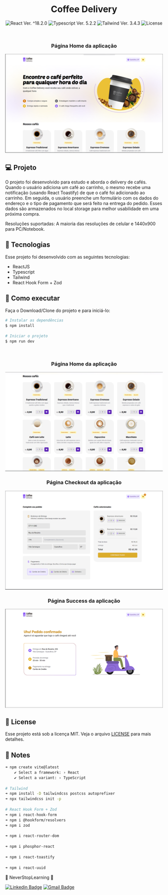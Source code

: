 <h1 align="center">Coffee Delivery</h1>

<p align="center">
  <img 
    src="https://img.shields.io/badge/React-%5E18.2.0-blue"
    alt="React Ver. ^18.2.0"
  />
  <img 
    src="https://img.shields.io/badge/Typescript-%5E5.2.2-blue"
    alt="Typescript Ver. 5.2.2"
  />
  <img 
    src="https://img.shields.io/badge/Tailwind-%5E3.4.3-blue"
    alt="Tailwind Ver. 3.4.3"
  />
  <img 
    alt="License"
    src="https://img.shields.io/static/v1?label=license&message=MIT&color=E51C44&labelColor=0A1033"
  />
</p>

<br>
<h3 align="center">Página Home da aplicação</h3>
<img src="public/readmeAssets/Home - Hero.png">

## 💻 Projeto

O projeto foi desenvolvido para estudo e aborda o delivery de cafés. Quando o usuário adiciona um café ao carrinho, o mesmo recebe uma notificação (usando React Toastify) de que o café foi adicionado ao carrinho. Em seguida, o usuário preenche um formulário com os dados do endereço e o tipo de pagamento que será feito na entrega do pedido. Esses dados são armazenados no local storage para melhor usabilidade em uma próxima compra.

Resoluções suportadas: A maioria das resoluções de celular e 1440x900 para PC/Notebook.

## 🧪 Tecnologias

Esse projeto foi desenvolvido com as seguintes tecnologias:

- ReactJS
- Typescript
- Tailwind
- React Hook Form + Zod

## 🚀 Como executar

Faça o Download/Clone do projeto e para iniciá-lo:
```bash
# Instalar as dependências
$ npm install

# Iniciar o projeto
$ npm run dev
```

<br>
<h3 align="center">Página Home da aplicação</h3>
<img src="public/readmeAssets/Home - OurCoffes.png">

<br>
<h3 align="center">Página Checkout da aplicação</h3>
<img src="public/readmeAssets/Checkout.png">

<br>
<h3 align="center">Página Success da aplicação</h3>
<img src="public/readmeAssets/Success.png">

## 📝 License

Esse projeto está sob a licença MIT. Veja o arquivo [LICENSE](./LICENSE.md) para mais detalhes.

## 📓 Notes
```bash
➜ npm create vite@latest
    ✔ Select a framework: › React
    ✔ Select a variant: › TypeScript

# Tailwind
➜ npm install -D tailwindcss postcss autoprefixer
➜ npx tailwindcss init -p

# React Hook Form + Zod
➜ npm i react-hook-form
➜ npm i @hookform/resolvers
➜ npm i zod

➜ npm i react-router-dom

➜ npm i phosphor-react

➜ npm i react-toastify

➜ npm i react-uuid
```

💠 NeverStopLearning 💠

[![Linkedin Badge](https://img.shields.io/badge/-Stefano-blue?style=flat-square&logo=Linkedin&logoColor=white&link=https://www.linkedin.com/in/stefano-vezzoni-santos/)](https://www.linkedin.com/in/stefano-vezzoni-santos/) 
[![Gmail Badge](https://img.shields.io/badge/-stefanov.santos@gmail.com-c14438?style=flat-square&logo=Gmail&logoColor=white&link=mailto:stefanov.santos@gmail.com)](mailto:stefanov.santos@gmail.com)
